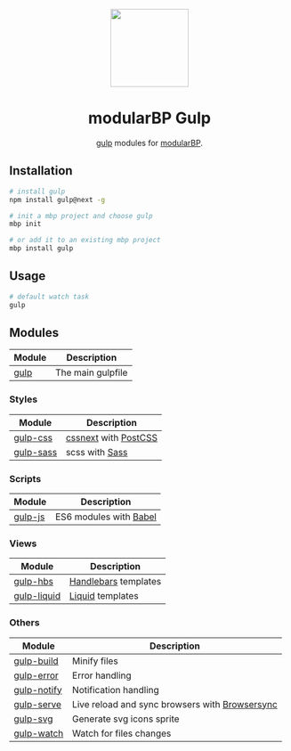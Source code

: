 <p align="center">
    <a href="https://github.com/modularorg/modularbp-gulp">
        <img src="https://user-images.githubusercontent.com/4596862/37633827-4ed88a28-2bca-11e8-9f5e-f0ce25c30f0e.png" height="140">
    </a>
</p>
<h1 align="center">modularBP Gulp</h1>
<p align="center"><a href="https://github.com/gulpjs/gulp/">gulp</a> modules for <a href="https://github.com/modularorg/modularbp">modularBP</a>.</p>

## Installation
```sh
# install gulp
npm install gulp@next -g

# init a mbp project and choose gulp
mbp init

# or add it to an existing mbp project
mbp install gulp
```

## Usage
```sh
# default watch task
gulp
```

## Modules
| Module | Description |
| ------ | ----------- |
| [gulp] | The main gulpfile |

### Styles
| Module | Description |
| ------ | ----------- |
| [gulp-css] | [cssnext] with [PostCSS] |
| [gulp-sass] | scss with [Sass] |

### Scripts
| Module | Description |
| ------ | ----------- |
| [gulp-js] | ES6 modules with [Babel] |

### Views
| Module | Description |
| ------ | ----------- |
| [gulp-hbs] | [Handlebars] templates |
| [gulp-liquid] | [Liquid] templates |

### Others
| Module | Description |
| ------ | ----------- |
| [gulp-build] | Minify files |
| [gulp-error] | Error handling |
| [gulp-notify] | Notification handling |
| [gulp-serve] | Live reload and sync browsers with [Browsersync] |
| [gulp-svg] | Generate svg icons sprite |
| [gulp-watch] | Watch for files changes |

[modularBP]: https://github.com/modularorg/modularbp#readme
[gulp]: https://github.com/modularorg/modularbp-gulp
[gulp-css]: https://github.com/modularorg/modularbp-gulp/tree/master/modules/gulp-css
[gulp-sass]: https://github.com/modularorg/modularbp-gulp/tree/master/modules/gulp-sass
[gulp-js]: https://github.com/modularorg/modularbp-gulp/tree/master/modules/gulp-js
[gulp-hbs]: https://github.com/modularorg/modularbp-gulp/tree/master/modules/gulp-hbs
[gulp-liquid]: https://github.com/modularorg/modularbp-gulp/tree/master/modules/gulp-liquid
[gulp-build]: https://github.com/modularorg/modularbp-gulp/tree/master/modules/gulp-build
[gulp-error]: https://github.com/modularorg/modularbp-gulp/tree/master/modules/gulp-error
[gulp-notify]: https://github.com/modularorg/modularbp-gulp/tree/master/modules/gulp-notify
[gulp-serve]: https://github.com/modularorg/modularbp-gulp/tree/master/modules/gulp-serve
[gulp-svg]: https://github.com/modularorg/modularbp-gulp/tree/master/modules/gulp-svg
[gulp-watch]: https://github.com/modularorg/modularbp-gulp/tree/master/modules/gulp-watch

[cssnext]: https://github.com/MoOx/postcss-cssnext
[PostCSS]: https://github.com/postcss/postcss
[Sass]: https://github.com/sass/libsass
[Handlebars]: https://github.com/wycats/handlebars.js
[Liquid]: https://github.com/Shopify/liquid
[Babel]: https://github.com/babel/babel
[Browsersync]: https://github.com/Browsersync/browser-sync
